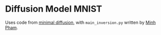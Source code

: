 # Diffusion Model MNIST

Uses code from [minimal diffusion](https://github.com/VSehwag/minimal-diffusion), with `main_inversion.py` written by [Minh Pham](https://github.com/mnpham0417).